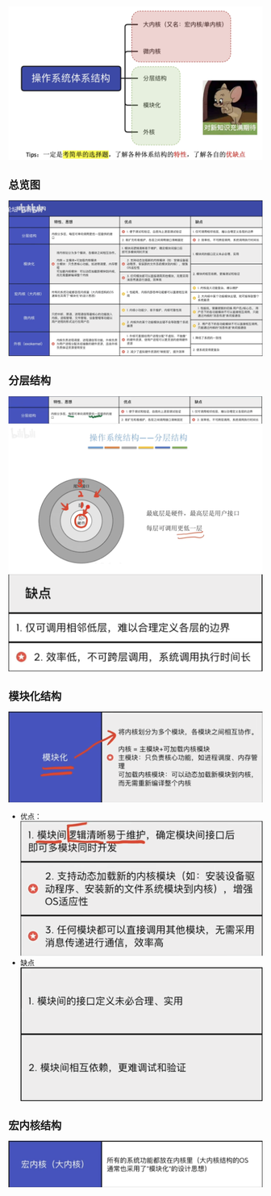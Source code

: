 

![输入图片说明](/imgs/2025-07-26/oo1sqF0YflwzW5lF.png)
## 总览图
![输入图片说明](/imgs/2025-07-26/vslDR70RFuk6r7V4.png)

## 分层结构
![输入图片说明](/imgs/2025-07-26/uqT7jclVBtaGoxwl.png)
![输入图片说明](/imgs/2025-07-26/7cXVSddgunhwFUKa.png)
![输入图片说明](/imgs/2025-07-26/kFxJJ8ulQwijRFQr.png)

## 模块化结构
![输入图片说明](/imgs/2025-07-26/yoq0soalDi2SZcyK.png)
- 优点：
![输入图片说明](/imgs/2025-07-26/UMiu2VSZvBiqeSuy.png)
- 缺点
![输入图片说明](/imgs/2025-07-26/FzOJR5dSjiAwleRk.png)

## 宏内核结构
![输入图片说明](/imgs/2025-07-26/mcX7PeCu5ITPeH1b.png)
<!--stackedit_data:
eyJoaXN0b3J5IjpbMTQwMTYyMzUxMF19
-->